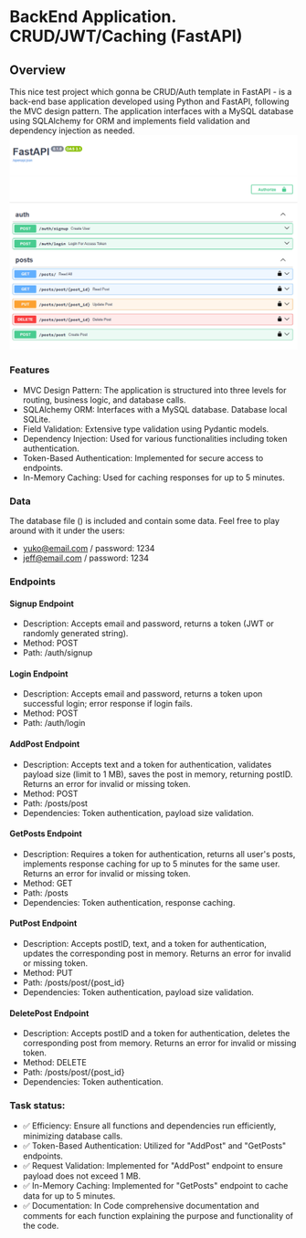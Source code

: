 # BackEnd Application. CRUD/JWT/Caching (FastAPI)

## Overview
This nice test project which gonna be CRUD/Auth template in FastAPI - is a back-end base application developed 
using Python and FastAPI, following the MVC design pattern. 
The application interfaces with a MySQL database using SQLAlchemy for ORM and implements field validation 
and dependency injection as needed.
![App Swagger](app_swagger.png)

### Features
* MVC Design Pattern: The application is structured into three levels for routing, business logic, and database calls.
* SQLAlchemy ORM: Interfaces with a MySQL database. Database local SQLite.
* Field Validation: Extensive type validation using Pydantic models.
* Dependency Injection: Used for various functionalities including token authentication.
* Token-Based Authentication: Implemented for secure access to endpoints.
* In-Memory Caching: Used for caching responses for up to 5 minutes.

### Data
The database file () is included and contain some data. Feel free to play around with it under the users:
* yuko@email.com / password: 1234
* jeff@email.com / password: 1234

### Endpoints
#### Signup Endpoint
* Description: Accepts email and password, returns a token (JWT or randomly generated string).
* Method: POST
* Path: /auth/signup
#### Login Endpoint
* Description: Accepts email and password, returns a token upon successful login; error response if login fails.
* Method: POST
* Path: /auth/login
#### AddPost Endpoint
* Description: Accepts text and a token for authentication, validates payload size (limit to 1 MB), saves the post in memory, returning postID. Returns an error for invalid or missing token.
* Method: POST
* Path: /posts/post
* Dependencies: Token authentication, payload size validation.
#### GetPosts Endpoint
* Description: Requires a token for authentication, returns all user's posts, implements response caching for up to 5 minutes for the same user. Returns an error for invalid or missing token.
* Method: GET
* Path: /posts
* Dependencies: Token authentication, response caching.
#### PutPost Endpoint
* Description: Accepts postID, text, and a token for authentication, updates the corresponding post in memory. Returns an error for invalid or missing token.
* Method: PUT
* Path: /posts/post/{post_id}
* Dependencies: Token authentication, payload size validation.
#### DeletePost Endpoint
* Description: Accepts postID and a token for authentication, deletes the corresponding post from memory. Returns an error for invalid or missing token.
* Method: DELETE
* Path: /posts/post/{post_id}
* Dependencies: Token authentication.

### Task status:
* ✅ Efficiency: Ensure all functions and dependencies run efficiently, minimizing database calls. 
* ✅ Token-Based Authentication: Utilized for "AddPost" and "GetPosts" endpoints.
* ✅ Request Validation: Implemented for "AddPost" endpoint to ensure payload does not exceed 1 MB.
* ✅ In-Memory Caching: Implemented for "GetPosts" endpoint to cache data for up to 5 minutes.
* ✅ Documentation: In Code comprehensive documentation and comments for each function explaining the purpose and functionality of the code.

